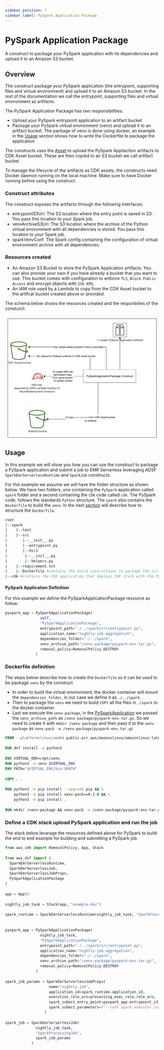 ```yaml
---
sidebar_position: 7
sidebar_label: PySpark Application Package
---
```


# PySpark Application Package

A construct to package your PySpark application with its dependencies and upload it to an Amazon S3 bucket.

## Overview

The construct package your PySpark application (the entrypoint, supporting files and virtual environment) 
and upload it to an Amazon S3 bucket. In the rest of the documentation we call the entrypoint, 
supporting files and virtual environment as artifacts.

The PySpark Application Package has two responsibilities:

* Upload your PySpark entrypoint application to an artifact bucket
* Package your PySpark virtual environment (venv) and upload it to an artifact bucket. The package of venv is done using docker,
 an example in the [Usage](#usage) section shows how to write the Dockerfile to package the application.

The constructs uses the [Asset](https://docs.aws.amazon.com/cdk/api/v2/docs/aws-cdk-lib.aws_s3_assets.Asset.html) 
to upload the PySpark Appliaction artifacts to CDK Asset bucket. These are then copied to an S3 bucket we call artifact bucket.

To manage the lifecycle of the artifacts as CDK assets, the constructs need Docker daemon running on the local machine. 
Make sure to have Docker running before using the construct. 

### Construct attributes

The construct exposes the artifacts through the following interfaces:

  * entrypointS3Uri: The S3 location where the entry point is saved in S3. You pass this location to your Spark job. 
  * venvArchiveS3Uri: The S3 location where the archive of the Python virtual environment with all dependencies is stored. You pass this location to your Spark job. 
  * sparkVenvConf: The Spark config containing the configuration of virtual environment archive with all dependencies.

### Resources created
* An Amazon S3 Bucket to store the PySpark Application artifacts. You can also provide your own if you have already a bucket that you want to use. This bucket comes with configuration to enforce `TLS`, `Block Public Access` and encrypt objects with `SSE-KMS`,
* An IAM role used by a Lambda to copy from the CDK Asset bucket to the artifcat bucket created above or provided.

The schema below shows the resources created and the responbilies of the consturct:

![PySpark Application Package](../../../static/img/adsf-pyspark-application-package.png)

## Usage

In this example we will show you how you can use the construct to package a PySpark application 
and submit a job to EMR Serverless leveraging ADSF `SparkEmrServerlessRuntime` and `SparkJob` constructs.

For this example we assume we will have the folder structure as shown below. We have two folders, one containing 
the `PySpark` application called `spark` folder and a second containing the `CDK` code called `cdk`. 
The PySpark code, follows the standards `Python` structure. The `spark` also contains the `Dockerfile` to build the `venv`. 
In the next [section](#dockerfile-definition) will describe how to structure the `Dockerfile`. 

```bash
root
|--spark
|    |--test
|    |--src
|       |--__init__.py
|       |--entrypoint.py
|       |--dir1
|        |--__init__.py
|        |--helpers.py
|    |--requirement.txt
|    |--Dockerfile #contains the build instructions to package the virtual environment for PySpark
|--cdk #contains the CDK application that deploys CDK stack with the PySparkApplicationPackage
```
#### PySpark Application Definition

For this example we define the PySparkApplicationPackage resource as follow:

```python
pyspark_app = PySparkApplicationPackage(
                self,
                "PySparkApplicationPackage",
                entrypoint_path="./../spark/src/entrypoint.py",
                application_name="nightly-job-aggregation",
                dependencies_folder="./../spark",
                venv_archive_path="/venv-package/pyspark-env.tar.gz",
                removal_policy=RemovalPolicy.DESTROY
              )
```

### Dockerfile definition

The steps below describe how to create the `Dockerfile` so it can be used to be package `venv` by the construct

* In order to build the virtual environment, the docker container will mount the `dependencies_folder`, in our case we define it as `./../spark`.
* Then to package the `venv` we need to build `COPY` all the files in `./spark` to the docker container.
* Last we execute the `venv-package`, in the [PySparkApplication](#pyspark-application-definition) we passed the `venv_archive_path` as `/venv-package/pyspark-env.tar.gz`.
So we need to create it with `mkdir /venv-package` and then pass it to the `venv-package` as `venv-pack -o /venv-package/pyspark-env.tar.gz`

```Dockerfile
FROM --platform=linux/amd64 public.ecr.aws/amazonlinux/amazonlinux:latest AS base

RUN dnf install -y python3

ENV VIRTUAL_ENV=/opt/venv
RUN python3 -m venv $VIRTUAL_ENV
ENV PATH="$VIRTUAL_ENV/bin:$PATH"

COPY . .

RUN python3 -m pip install --upgrade pip && \
    python3 -m pip install venv-pack==0.2.0 && \
    python3 -m pip install .

RUN mkdir /venv-package && venv-pack -o /venv-package/pyspark-env.tar.gz && chmod ugo+r /venv-package/pyspark-env.tar.gz
```

### Define a CDK stack upload PySpark application and run the job

The stack below levarage the resources defined above for PySpark to build the end to end example for building and submitting a PySpark job.

```python
from aws_cdk import RemovalPolicy, App, Stack

from aws_dsf import (
  SparkEmrServerlessRuntime,
  SparkEmrServerlessJob, 
  SparkEmrServerlessJobProps,
  PySparkApplicationPackage
)

app = App()

nightly_job_task = Stack(app, "example-dev")

spark_runtime = SparkEmrServerlessRuntime(nightly_job_task, "SparkProcessingRuntime", name="nightly-job-aggregation")


pyspark_app = PySparkApplicationPackage(
                nightly_job_task,
                "PySparkApplicationPackage",
                entrypoint_path="./../spark/src/entrypoint.py",
                application_name="nightly-job-aggregation",
                dependencies_folder="./../spark",
                venv_archive_path="/venv-package/pyspark-env.tar.gz",
                removal_policy=RemovalPolicy.DESTROY
              )

spark_job_params = SparkEmrServerlessJobProps(
                    name="nightly-job",
                    application_id=spark_runtime.application_id,
                    execution_role_arn=processing_exec_role.role_arn,
                    spark_submit_entry_point=pyspark_app.entrypoint_s3_uri,
                    spark_submit_parameters=f"--conf spark.executor.instances=2 --conf spark.executor.memory=2G --conf spark.driver.memory=2G --conf spark.executor.cores=2 {sparkEnvConf}"
                  )

spark_job = SparkEmrServerlessJob(
              nightly_job_task, 
              "SparkProcessingJob",
              spark_job_params
            )

```